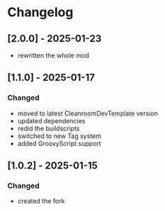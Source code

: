 # Changelog

## [2.0.0] - 2025-01-23

- rewritten the whole mod

## [1.1.0] - 2025-01-17

### Changed
- moved to latest CleanroomDevTemplate version
- updated dependencies
- redid the buildscripts
- switched to new Tag system
- added GroovyScript support

## [1.0.2] - 2025-01-15

### Changed
- created the fork